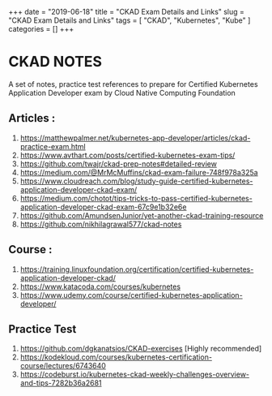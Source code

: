 +++
date = "2019-06-18"
title = "CKAD Exam Details and Links"
slug = "CKAD Exam Details and Links"
tags = [
    "CKAD",
    "Kubernetes",
    "Kube"
]
categories = []
+++
# CKAD NOTES
A set of notes, practice test references to prepare for Certified Kubernetes Application Developer exam by Cloud Native Computing Foundation

## Articles : 
1. https://matthewpalmer.net/kubernetes-app-developer/articles/ckad-practice-exam.html
2. https://www.avthart.com/posts/certified-kubernetes-exam-tips/
3. https://github.com/twajr/ckad-prep-notes#detailed-review
4. https://medium.com/@MrMcMuffins/ckad-exam-failure-748f978a325a
5. https://www.cloudreach.com/blog/study-guide-certified-kubernetes-application-developer-ckad-exam/
6. https://medium.com/chotot/tips-tricks-to-pass-certified-kubernetes-application-developer-ckad-exam-67c9e1b32e6e
7. https://github.com/AmundsenJunior/yet-another-ckad-training-resource
8. https://github.com/nikhilagrawal577/ckad-notes
	
## Course :
1. https://training.linuxfoundation.org/certification/certified-kubernetes-application-developer-ckad/
2. https://www.katacoda.com/courses/kubernetes 
3. https://www.udemy.com/course/certified-kubernetes-application-developer/

## Practice Test 
1. https://github.com/dgkanatsios/CKAD-exercises [Highly recommended]
2. https://kodekloud.com/courses/kubernetes-certification-course/lectures/6743640
3. https://codeburst.io/kubernetes-ckad-weekly-challenges-overview-and-tips-7282b36a2681
	
